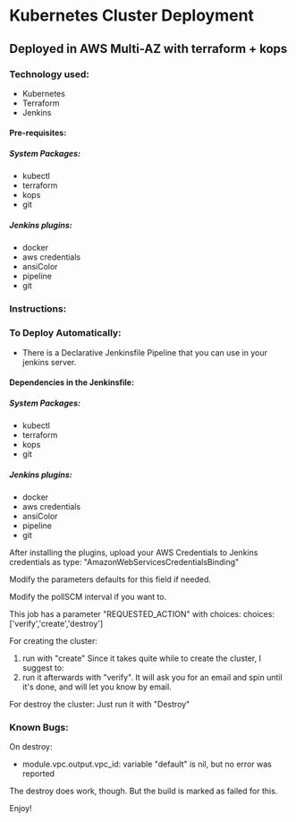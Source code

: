 # Kubernetes Cluster Deployment
## Deployed in  AWS Multi-AZ with terraform + kops

### Technology used:
* Kubernetes
* Terraform
* Jenkins

#### Pre-requisites:

##### System Packages:

* kubectl
* terraform
* kops
* git

##### Jenkins plugins:

 - docker
 - aws credentials
 - ansiColor
 - pipeline
 - git


### Instructions:



### To Deploy Automatically:

* There is a Declarative Jenkinsfile Pipeline that you can use in your jenkins server.

#### Dependencies in the Jenkinsfile:

##### System Packages:

* kubectl
* terraform
* kops
* git

##### Jenkins plugins:

 - docker
 - aws credentials
 - ansiColor
 - pipeline
 - git

After installing the plugins, upload your AWS Credentials to Jenkins credentials as type: "AmazonWebServicesCredentialsBinding"

Modify the parameters defaults for this field if needed.

Modify the pollSCM interval if you want to.

This job has a parameter "REQUESTED_ACTION" with choices:
choices: ['verify','create','destroy']

For creating the cluster:
  1) run with "create"
  Since it takes quite while to create the cluster, I suggest to:
  2) run it afterwards with "verify". It will ask you for an email and spin until it's done, and will let you know by email.

For destroy the cluster:
  Just run it with "Destroy"

### Known Bugs:
On destroy:
* module.vpc.output.vpc_id: variable "default" is nil, but no error was reported

The destroy does work, though. But the build is marked as failed for this.


  Enjoy!
